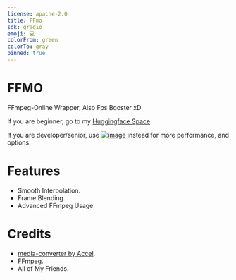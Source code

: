 ```yaml
---
license: apache-2.0
title: FFmo
sdk: gradio
emoji: 💻
colorFrom: green
colorTo: gray
pinned: true
---
```


# FFMO
FFmpeg-Online Wrapper, Also Fps Booster xD

If you are beginner, go to my [Huggingface Space](https://huggingface.co/Nixic/FFmo).

If you are developer/senior, use [![image](https://colab.research.google.com/assets/colab-badge.svg)](https://colab.research.google.com/drive/1BWgdzhL118O6fENqYCIIG9WgCfiTkQ65?usp=share_link) instead for more performance, and options.

# Features
- Smooth Interpolation.
- Frame Blending.
- Advanced FFmpeg Usage.

# Credits
- [media-converter by Accel](https://huggingface.co/spaces/Accel/media-converter).
- [FFmpeg](https://github.com/FFmpeg/FFmpeg).
- All of My Friends.
